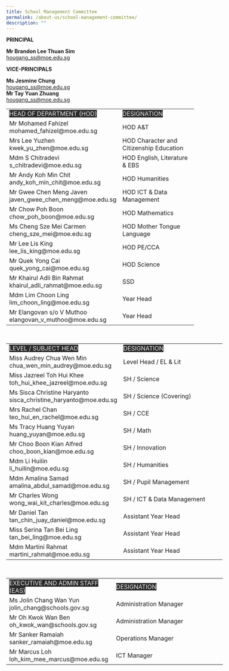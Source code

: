 ```yaml
---
title: School Management Committee
permalink: /about-us/school-management-committee/
description: ""
---
```

**PRINCIPAL**

**Mr Brandon Lee Thuan Sim**   
[hougang_ss@moe.edu.sg](mailto:hougang_ss@moe.edu.sg)

**VICE-PRINCIPALS**   

**Ms Jesmine Chung**  
[hougang_ss@moe.edu.sg](mailto:hougang_ss@moe.edu.sg)   
**Mr Tay Yuan Zhuang**      
[hougang_ss@moe.edu.sg](mailto:hougang_ss@moe.edu.sg)



<table class="tg">
<tbody>
<tr>
<td class="tg-2705"><span style="color:#EEE;background-color:#2A2A2A">HEAD OF DEPARTMENT (HOD)</span></td>
<td class="tg-2705"><span style="color:#EEE;background-color:#2A2A2A">DESIGNATION</span></td>
</tr>
<tr>
<td class="tg-2rp9">Mr Mohamed Fahizel<br>mohamed_fahizel@moe.edu.sg</td>
<td class="tg-5ws4">HOD A&amp;T</td>
</tr>
<tr>
<td class="tg-2rp9">Mrs Lee Yuzhen<br>kwek_yu_zhen@moe.edu.sg</td>
<td class="tg-5ws4">HOD Character and Citizenship Education</td>
</tr>
<tr>
<td class="tg-2rp9">Mdm S Chitradevi<br>s_chitradevi@moe.edu.sg</td>
<td class="tg-5ws4">HOD English, Literature &amp; EBS</td>
</tr>
<tr>
<td class="tg-2rp9">Mr Andy Koh Min Chit<br>andy_koh_min_chit@moe.edu.sg</td>
<td class="tg-5ws4">HOD Humanities</td>
</tr>
<tr>
<td class="tg-2rp9">Mr Gwee Chen Meng Javen<br>javen_gwee_chen_meng@moe.edu.sg</td>
<td class="tg-5ws4">HOD ICT &amp; Data Management</td>
</tr>
<tr>
<td class="tg-2rp9">Mr Chow Poh Boon<br>chow_poh_boon@moe.edu.sg</td>
<td class="tg-5ws4">HOD&nbsp;Mathematics</td>
</tr>
<tr>
<td class="tg-2rp9">Ms Cheng Sze Mei Carmen<br>cheng_sze_mei@moe.edu.sg</td>
<td class="tg-5ws4">HOD Mother Tongue Language</td>
</tr>
<tr>
<td class="tg-2rp9">Mr Lee Lis King<br>lee_lis_king@moe.edu.sg</td>
<td class="tg-5ws4">HOD PE/CCA</td>
</tr>
<tr>
<td class="tg-2rp9">Mr Quek Yong Cai<br>quek_yong_cai@moe.edu.sg</td>
<td class="tg-5ws4">HOD Science</td>
</tr>
<tr>
<td class="tg-2rp9">Mr Khairul Adli Bin Rahmat <br>khairul_adli_rahmat@moe.edu.sg</td>
<td class="tg-5ws4">SSD</td>
</tr>
<tr>
<td class="tg-2rp9">Mdm Lim Choon Ling<br>lim_choon_ling@moe.edu.sg</td>
<td class="tg-5ws4">Year Head</td>
</tr>
<tr>
<td class="tg-2rp9">Mr Elangovan s/o V Muthoo<br>elangovan_v_muthoo@moe.edu.sg</td>
<td class="tg-5ws4">Year Head</td>
</tr>
</tbody>
</table>
<p>&nbsp;</p>
<table class="tg" style="width: 579.875px;">
<tbody>
<tr>
<td class="tg-2705" style="width: 270px;"><span style="color:#EEE;background-color:#2A2A2A">LEVEL / SUBJECT HEAD</span></td>
<td class="tg-2705" style="width: 292.875px;"><span style="color:#EEE;background-color:#2A2A2A">DESIGNATION</span></td>
</tr>
<tr>
</tr>
<tr>
<td class="tg-2rp9" style="width: 270px;">Miss Audrey Chua Wen Min<br>chua_wen_min_audrey@moe.edu.sg</td>
<td class="tg-5ws4" style="width: 292.875px;">Level Head / EL &amp; Lit</td>
</tr>
<tr>
<td class="tg-2rp9" style="width: 270px;">Miss Jazreel Toh Hui Khee<br>toh_hui_khee_jazreel@moe.edu.sg</td>
<td class="tg-5ws4" style="width: 292.875px;">SH / Science</td>
</tr>
<tr>
<td class="tg-2rp9" style="width: 270px;">Ms Sisca Christine Haryanto<br>sisca_christine_haryanto@moe.edu.sg</td>
<td class="tg-5ws4" style="width: 292.875px;">SH / Science (Covering)</td>
</tr>
<tr>
<td class="tg-2rp9" style="width: 270px;">Mrs Rachel Chan<br>teo_hui_en_rachel@moe.edu.sg</td>
<td class="tg-5ws4" style="width: 292.875px;">SH / CCE</td>
</tr>
<tr>
<td class="tg-2rp9" style="width: 270px;">Ms Tracy Huang Yuyan<br>huang_yuyan@moe.edu.sg</td>
<td class="tg-5ws4" style="width: 292.875px;">SH / Math</td>
</tr>
<tr>
<td class="tg-2rp9" style="width: 270px;">Mr Choo Boon Kian Alfred<br>choo_boon_kian@moe.edu.sg</td>
<td class="tg-5ws4" style="width: 292.875px;">SH / Innovation</td>
</tr>
<tr>
<td class="tg-2rp9" style="width: 270px;">Mdm Li Huilin<br>li_huilin@moe.edu.sg</td>
<td class="tg-5ws4" style="width: 292.875px;">SH / Humanities</td>
</tr>
<tr>
<td class="tg-2rp9" style="width: 270px;">Mdm Amalina Samad<br>amalina_abdul_samad@moe.edu.sg</td>
<td class="tg-5ws4" style="width: 292.875px;">SH / Pupil Management</td>
</tr>
<tr>
<td class="tg-2rp9" style="width: 270px;">Mr Charles Wong<br>wong_wai_kit_charles@moe.edu.sg</td>
<td class="tg-5ws4" style="width: 292.875px;">SH / ICT &amp; Data Management</td>
</tr>
<tr>
</tr>
<tr>
<td class="tg-2rp9" style="width: 270px;">Mr Daniel Tan<br>tan_chin_juay_daniel@moe.edu.sg</td>
<td class="tg-5ws4" style="width: 292.875px;">Assistant Year Head</td>
</tr>
<tr>
<td class="tg-2rp9" style="width: 270px;">Miss Serina Tan Bei Ling<br>tan_bei_ling@moe.edu.sg</td>
<td class="tg-5ws4" style="width: 292.875px;">Assistant Year Head</td>
</tr>
<tr>
<td class="tg-2rp9" style="width: 270px;">Mdm Martini Rahmat<br>martini_rahmat@moe.edu.sg</td>
<td class="tg-5ws4" style="width: 292.875px;">Assistant Year Head</td>
</tr>
</tbody>
</table>
<p>&nbsp;</p>
<table class="tg" style="width: 581.125px;">
<tbody>
<tr>
<td class="tg-2705" style="width: 271px;"><span style="color: #eee; background-color: #2a2a2a;">EXECUTIVE AND ADMIN STAFF (EAS)</span></td>
<td class="tg-2705" style="width: 292.125px;"><span style="color: #eee; background-color: #2a2a2a;">DESIGNATION</span></td>
</tr>
<tr>
<td class="tg-2rp9" style="width: 271px;">Ms Jolin Chang Wan Yun<br>jolin_chang@schools.gov.sg</td>
<td class="tg-5ws4" style="width: 292.125px;">Administration Manager</td>
</tr>
<tr>
<td class="tg-2rp9" style="width: 271px;">Mr Oh Kwok Wan Ben<br>oh_kwok_wan@schools.gov.sg</td>
<td class="tg-5ws4" style="width: 292.125px;">Administration Manager</td>
</tr>
<tr>
<td class="tg-2rp9" style="width: 271px;">Mr Sanker Ramaiah<br>sanker_ramaiah@moe.edu.sg</td>
<td class="tg-5ws4" style="width: 292.125px;">Operations Manager</td>
</tr>
	<tr><td class="tg-2rp9" style="width: 271px;">Mr Marcus Loh<br>loh_kim_mee_marcus@moe.edu.sg</td>
<td class="tg-5ws4" style="width: 292.125px;">ICT Manager</td>
</tr>
</tbody>
</table>